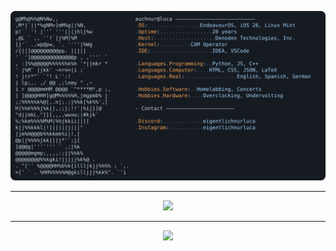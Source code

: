 <!-- Titelbild im Neofetch-Stil -->
<p align="center">
  <img src="assets/neofetch.svg" alt="neofetch style" />
</p>

---

<!-- Skill-Icons -->
<p align="center">
  <a href="https://skillicons.dev">
    <img src="https://skillicons.dev/icons?i=arch,css,discord,docker,git,idea,latex,linux,md,mint,obsidian,py,vscode" />
  </a>
</p>

---

<!-- GitHub Stats -->
<p align="center">
  <img src="https://github-readme-stats.vercel.app/api?username=auchnurluca&show_icons=true&theme=catppuccin_mocha" />
</p>
